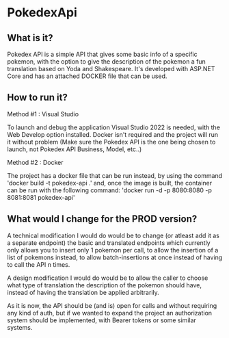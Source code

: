 # PokedexApi

## What is it?
Pokedex API is a simple API that gives some basic info of a specific pokemon, with the option to give the description of the pokemon a fun translation based on Yoda and Shakespeare.
It's developed with ASP.NET Core and has an attached DOCKER file that can be used.

## How to run it?

Method #1 : Visual Studio

To launch and debug the application Visual Studio 2022 is needed, with the Web Develop option installed. Docker isn't required and the project will run it without problem (Make sure the Pokedex API is the one being chosen to launch, not Pokedex API Business, Model, etc..)

Method #2 : Docker

The project has a docker file that can be run instead, by using the command 'docker build -t pokedex-api .' and, once the image is built, the container can be run with the following command: 'docker run -d -p 8080:8080 -p 8081:8081 pokedex-api'

## What would I change for the PROD version?

A technical modification I would do would be to change (or atleast add it as a separate endpoint) the basic and translated endpoints which currently only allows you to insert only 1 pokemon per call, to allow the insertion of a list of pokemons instead, to allow batch-insertions at once instead of having to call the API n times.

A design modification I would do would be to allow the caller to choose what type of translation the description of the pokemon should have, instead of having the translation be applied arbitrarily.

As it is now, the API should be (and is) open for calls and without requiring any kind of auth, but if we wanted to expand the project an authorization system should be implemented, with Bearer tokens or some similar systems.
